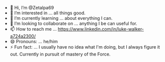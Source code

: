 - 👋 Hi, I’m @Zetalpa69
- 👀 I’m interested in ... all things good.
- 🌱 I’m currently learning ... about everything I can.
- 💞️ I’m looking to collaborate on ... anything I be can useful for.
- 📫 How to reach me ... https://www.linkedin.com/in/luke-walker-a724a2300/
- 😄 Pronouns: ... he/him
- ⚡ Fun fact: ... I usually have no idea what I'm doing, but I always figure it out. Currently in pursuit of mastery of the Force.

<!---
Zetalpa69/Zetalpa69 is a ✨ special ✨ repository because its `README.md` (this file) appears on your GitHub profile.
You can click the Preview link to take a look at your changes.
--->

